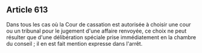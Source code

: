 Article 613
----
Dans tous les cas où la Cour de cassation est autorisée à choisir une cour ou un
tribunal pour le jugement d'une affaire renvoyée, ce choix ne peut résulter que
d'une délibération spéciale prise immédiatement en la chambre du conseil ; il en
est fait mention expresse dans l'arrêt.
